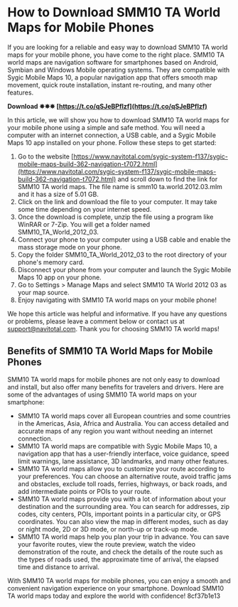 
 
# How to Download SMM10 TA World Maps for Mobile Phones
 
If you are looking for a reliable and easy way to download SMM10 TA world maps for your mobile phone, you have come to the right place. SMM10 TA world maps are navigation software for smartphones based on Android, Symbian and Windows Mobile operating systems. They are compatible with Sygic Mobile Maps 10, a popular navigation app that offers smooth map movement, quick route installation, instant re-routing, and many other features.
 
**Download ✵✵✵ [https://t.co/qSJeBPflzf](https://t.co/qSJeBPflzf)**


 
In this article, we will show you how to download SMM10 TA world maps for your mobile phone using a simple and safe method. You will need a computer with an internet connection, a USB cable, and a Sygic Mobile Maps 10 app installed on your phone. Follow these steps to get started:
 
1. Go to the website [https://www.navitotal.com/sygic-system-f137/sygic-mobile-maps-build-362-navigation-t7072.html](https://www.navitotal.com/sygic-system-f137/sygic-mobile-maps-build-362-navigation-t7072.html) and scroll down to find the link for SMM10 TA world maps. The file name is smm10 ta.world.2012.03.mlm and it has a size of 5.01 GB.
2. Click on the link and download the file to your computer. It may take some time depending on your internet speed.
3. Once the download is complete, unzip the file using a program like WinRAR or 7-Zip. You will get a folder named SMM10\_TA\_World\_2012\_03.
4. Connect your phone to your computer using a USB cable and enable the mass storage mode on your phone.
5. Copy the folder SMM10\_TA\_World\_2012\_03 to the root directory of your phone's memory card.
6. Disconnect your phone from your computer and launch the Sygic Mobile Maps 10 app on your phone.
7. Go to Settings > Manage Maps and select SMM10 TA World 2012 03 as your map source.
8. Enjoy navigating with SMM10 TA world maps on your mobile phone!

We hope this article was helpful and informative. If you have any questions or problems, please leave a comment below or contact us at support@navitotal.com. Thank you for choosing SMM10 TA world maps!
  
## Benefits of SMM10 TA World Maps for Mobile Phones
 
SMM10 TA world maps for mobile phones are not only easy to download and install, but also offer many benefits for travelers and drivers. Here are some of the advantages of using SMM10 TA world maps on your smartphone:

- SMM10 TA world maps cover all European countries and some countries in the Americas, Asia, Africa and Australia. You can access detailed and accurate maps of any region you want without needing an internet connection.
- SMM10 TA world maps are compatible with Sygic Mobile Maps 10, a navigation app that has a user-friendly interface, voice guidance, speed limit warnings, lane assistance, 3D landmarks, and many other features.
- SMM10 TA world maps allow you to customize your route according to your preferences. You can choose an alternative route, avoid traffic jams and obstacles, exclude toll roads, ferries, highways, or back roads, and add intermediate points or POIs to your route.
- SMM10 TA world maps provide you with a lot of information about your destination and the surrounding area. You can search for addresses, zip codes, city centers, POIs, important points in a particular city, or GPS coordinates. You can also view the map in different modes, such as day or night mode, 2D or 3D mode, or north-up or track-up mode.
- SMM10 TA world maps help you plan your trip in advance. You can save your favorite routes, view the route preview, watch the video demonstration of the route, and check the details of the route such as the types of roads used, the approximate time of arrival, the elapsed time and distance to arrival.

With SMM10 TA world maps for mobile phones, you can enjoy a smooth and convenient navigation experience on your smartphone. Download SMM10 TA world maps today and explore the world with confidence!
 8cf37b1e13
 
